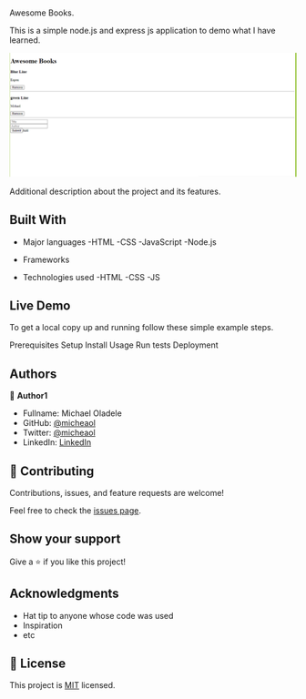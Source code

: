 # 
Awesome Books.

This is a simple node.js and express js application to demo what I have learned.

![alt text](https://github.com/micheaol/Awesome-books/blob/books-with-object/assets/images/project-img.PNG)

Additional description about the project and its features.

## Built With

- Major languages
    -HTML
    -CSS
    -JavaScript
    -Node.js
    
- Frameworks
- Technologies used
    -HTML
    -CSS
    -JS

## Live Demo

<!-- [Live Demo Link](https://micheaol.github.io/Portfolio-project/)
[Live Demo Link](https://micheaol-portfolio.netlify.app/) -->

To get a local copy up and running follow these simple example steps.

Prerequisites
Setup
Install
Usage
Run tests
Deployment


## Authors

👤 **Author1**

- Fullname: Michael Oladele
- GitHub: [@micheaol](https://github.com/micheaol)
- Twitter: [@micheaol](https://twitter.com/micheaol)
- LinkedIn: [LinkedIn](https://linkedin.com/in/micheaol)

## 🤝 Contributing

Contributions, issues, and feature requests are welcome!

Feel free to check the [issues page](../../issues/).

## Show your support

Give a ⭐️ if you like this project!

## Acknowledgments

- Hat tip to anyone whose code was used
- Inspiration
- etc

## 📝 License

This project is [MIT](./MIT.md) licensed.
